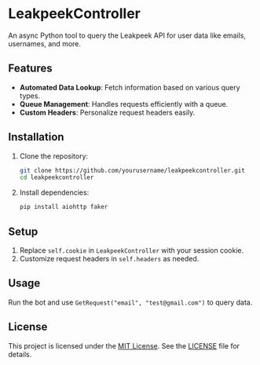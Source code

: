 # LeakpeekController

An async Python tool to query the Leakpeek API for user data like emails, usernames, and more.

## Features

- **Automated Data Lookup**: Fetch information based on various query types.
- **Queue Management**: Handles requests efficiently with a queue.
- **Custom Headers**: Personalize request headers easily.

## Installation

1. Clone the repository:
    ```sh
    git clone https://github.com/yourusername/leakpeekcontroller.git
    cd leakpeekcontroller
    ```
2. Install dependencies:
    ```sh
    pip install aiohttp faker
    ```

## Setup

1. Replace `self.cookie` in `LeakpeekController` with your session cookie.
2. Customize request headers in `self.headers` as needed.

## Usage

Run the bot and use `GetRequest("email", "test@gmail.com")` to query data.

## License

This project is licensed under the [MIT License](https://opensource.org/licenses/MIT). See the [LICENSE](LICENSE) file for details.
